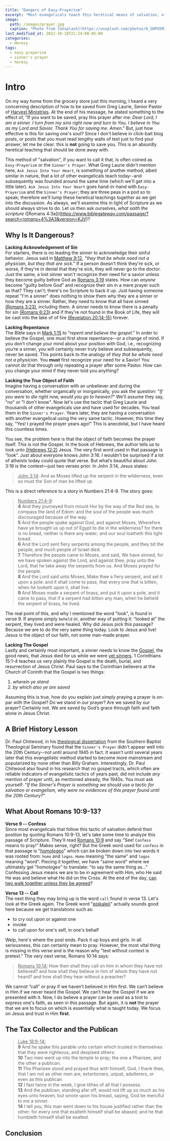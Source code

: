 ```yaml
---
title: "Dangers of Easy-Prayerism"
excerpt: "Most evangelicals teach this heretical means of salvation, often deemed easy-prayerism or the sinner's prayer, that diminishes the Gospel and the saving power of Jesus Christ."
image: 
  path: /images/prayer.jpg
  caption: "Photo from [Unsplash](https://unsplash.com/photos/b_SHPU5M3nk)"
last_modified_at: 2022-10-10T21:24:00-05:00
categories:
  - Heresy
tags: 
  - easy prayerism
  - sinner's prayer
  - heresy
---
```


# Intro
On my way home from the grocery store just this morning, I heard a very concerning description of how to be saved from Greg Laurie, Senior Pastor of [Harvest Ministries](https://harvest.org/). At the end of his message, he stated something to the effect of, "If you want to be saved, pray this prayer after me: *Dear Lord, I am a sinner. I turn from my sins right now and turn to You. I believe in You as my Lord and Savior. Thank You for saving me. Amen*." But, just how effective is this for saving one's soul? Since I don't believe in click-bait blog posts, or posts that you must read lengthy walls of text just to find your answer, let me be clear: this is **not** going to save you. This is an absurdly heretical teaching that should be done away with.

This method of "salvation", if you want to call it that, is often coined as `Easy-Prayerism` or the `Sinner's Prayer`. What Greg Laurie didn't mention here, `Ask Jesus Into Your Heart`, is something of another method, albeit similar in nature, that a lot of other evangelicals teach today--and subsequently was founded around the same time (which we'll get into a little later). `Ask Jesus Into Your Heart` goes hand-in-hand with `Easy-Prayerism` and the `Sinner's Prayer`; they are three peas in a pod so to speak; therefore we'll lump these heretical teachings together as we get into the discussion. As always, we'll examine this in light of Scripture as we should always strive to do. Let us then ask ourselves, *what saith the scripture* ([Romans 4:3a])(https://www.biblegateway.com/passage/?search=romans+4%3A3&version=KJV)?

## Why Is It Dangerous?
**Lacking Acknowledgement of Sin**<br>
For starters, there is no leading the sinner to acknowledge their sinful behavior. Jesus said in [Matthew 9:12](https://www.biblegateway.com/passage/?search=Matthew%209%3A12&version=KJV), "*they that be whole need not a physician, but they that are sick*." If a person doesn't think they're sick, or worse, if they're in denial that they're sick, they will never go to the doctor. Just the same, a lost sinner won't recognize their need for a savior unless they become guilty before God as [Romans 3:19](https://www.biblegateway.com/passage/?search=Romans+3%3A19&version=KJV) states. How can *anyone* become "guilty before God" and recognize their sin in a mere prayer such as that? They can’t; there's no Scripture to back it up. Just having someone repeat "I'm a sinner" does nothing to show them why they are a sinner or how they are a sinner. Rather, they need to know that all have sinned [(Romans 3:23)](https://www.biblegateway.com/passage/?search=Romans+3%3A23&version=KJV), including them. A sinner needs to know there is a penalty for sin [(Romans 6:23)](https://www.biblegateway.com/passage/?search=Romans+6%3A23&version=KJV) and if they're not found in the Book of Life, they will be cast into the lake of of fire [(Revelation 20:14-15)](https://www.biblegateway.com/passage/?search=Revelation+20%3A14-15&version=KJV) forever. 

**Lacking Repentance**<br>
The Bible says in [Mark 1:15]( https://www.biblegateway.com/passage/?search=Mark%201%3A15&version=KJV) to “*repent and believe the gospel*.” In order to believe the Gospel, one must first show repentance--or a change of mind. If you don’t change your mind about your position with God, i.e., recognizing you’re a sinner, you will certainly never truly believe and subsequently, never be saved. This points back to the analogy of *they that be whole need not a physician*. You **must** first recognize your need for a Savior! You cannot do that through only repeating a prayer after some Pastor. How can you change your mind if they never told you anything? 

**Lacking the True Object of Faith**<br>
Imagine having a conversation with an unbeliever and during the conversation, whether organically or inorganically, you ask the question: "*If you were to die right now, would you go to heaven?*" We'll assume they say, "no" or "I don't know". Now let's use the tactic that Greg Laurie and thousands of other evangelicals use and have used for decades. You lead them in the `Sinner's Prayer`. Years later, they are having a conversation with another evangelical using the very same tactic. However, this time they say, "Yes! I prayed the prayer years ago!" This is anecdotal, but I have heard this countless times.

You see, the problem here is that the object of faith becomes the prayer itself. This is not the Gospel. In the book of Hebrews, the author tells us to look unto [(Hebrews 12:2)](https://www.biblegateway.com/passage/?search=hebrews+12%3A2&version=KJV) Jesus. The very first word used in that passage is “look”. Just about everyone knows John 3:16. I wouldn’t be surprised if a lot of atheists today could quote that verse. But what’s beautiful about John 3:16 is the context—just two verses prior. In John 3:14, Jesus states:

> <u>John 3:14</u>: And as Moses lifted up the serpent in the wilderness, even so must the Son of man be lifted up

This is a direct reference to a story in Numbers 21:4-9. The story goes:

> <u>Numbers 21:4-9</u>:<br>
**4** And they journeyed from mount Hor by the way of the Red sea, to compass the land of Edom: and the soul of the people was much discouraged because of the way.<br>
**5** And the people spake against God, and against Moses, Wherefore have ye brought us up out of Egypt to die in the wilderness? for there is no bread, neither is there any water; and our soul loatheth this light bread. <br>
**6** And the Lord sent fiery serpents among the people, and they bit the people; and much people of Israel died. <br>
**7** Therefore the people came to Moses, and said, We have sinned, for we have spoken against the Lord, and against thee; pray unto the Lord, that he take away the serpents from us. And Moses prayed for the people. <br>
**8** And the Lord said unto Moses, Make thee a fiery serpent, and set it upon a pole: and it shall come to pass, that every one that is bitten, when he looketh upon it, shall live. <br>
**9** And Moses made a serpent of brass, and put it upon a pole, and it came to pass, that if a serpent had bitten any man, when he beheld the serpent of brass, he lived.

The real point of this, and why I mentioned the word "look", is found in verse 9. If anyone simply `beheld` or, another way of putting it: “looked at” the serpent, they lived and were healed. Why did Jesus pick this passage? Because we are to do the very same thing today. Look to Jesus and live! Jesus is the object of our faith, not some man-made prayer. 

**Lacking The Gospel**<br>
Lastly and certainly most important, a sinner needs to know the [Gospel]( https://www.biblegateway.com/passage/?search=1+corinthians+15%3A1-4&version=KJV), the good news, that Jesus died for us while we were [yet sinners]( https://www.biblegateway.com/passage/?search=romans+5%3A8&version=KJV). 1 Corinthians 15:1-4 teaches us very plainly the Gospel is the death, burial, and resurrection of Jesus Christ. Paul says to the Corinthian believers at the Church of Corinth that the Gospel is two things:

1. *wherein ye stand*
2. *by which also ye are saved*

Assuming this is true, how do you explain just simply praying a prayer is on-par with the Gospel? Do we stand in our prayer? Are we saved by our prayer? Certainly not. We are saved by God’s grace through faith and faith alone in Jesus Christ.

## A Brief History Lesson
Dr. Paul Chitwood, in his [theological dissertation](http://digital.library.sbts.edu/bitstream/handle/10392/4153/Chitwood-PhD-SinnersPrayer.pdf?sequence=1) from the Southern Baptist Theological Seminary found that the `Sinner's Prayer` didn't appear well into the 20th Century--not until around 1945 in fact. It wasn't until several years later that this evangelistic method started to become more mainstream and popularized by none other than Billy Graham. Interestingly, Dr. Paul Chitwood also found in his research that no gospel tracts, which often are reliable indicators of evangelistic tactics of years past, did not include *any* mention of prayer until, as mentioned already, the 1940s. You must ask yourself: "*If the Sinner's Prayer is something we should use a tactic for salvation or evangelism, why were no evidences of this prayer found until the 20th Century?*"

## What About Romans 10:9-13?
**Verse 9 -- Confess**<br>
Since most evangelicals that follow this tactic of salvation defend their position by quoting Romans 10:9-13, let's take some time to analyze this passage of Scripture. They'll read [Romans 10:9](https://www.biblegateway.com/passage/?search=romans+10%3A9&version=KJV) and say “See! `Confess` means to pray!” Makes sense, right? But the Greek word used for `confess` in that passage is "[homologeo](https://www.blueletterbible.org/lexicon/g3670/kjv/tr/0-1/)" which can be broken down into two words it was rooted from: `homo` and `logos`. `Homo` meaning "the same" and `logos` meaning "word". Piecing it together, we have "same word" where we ultimately get "homologeo" to translate: "to say the same thing as..." Confessing Jesus means we are to be in agreement with Him; who He said He was and believe what He did on the Cross. At the end of the day, [can two walk together unless they be agreed](https://www.biblegateway.com/passage/?search=amos+3%3A3&version=KJV)?

**Verse 13 -- Call**<br>
The next thing they may bring up is the word `call` found in verse 13. Let's look at the Greek again. The Greek word "[epikaleō](https://www.blueletterbible.org/lexicon/g1941/kjv/tr/0-1/)" actually sounds good here because we get translations such as:

* to cry out upon or against one
* invoke
* to call upon for one's self, in one's behalf

Welp, here's where the post ends. Pack it up boys and girls. In all seriousness, this can certainly mean to pray. However, the most vital thing is missing in this verse and is the reason why "text without context is pretext." The very next verse, Romans 10:14 says:

> <u>Romans 10:14:</u>  How then shall they call on him in whom they have not believed? and how shall they believe in him of whom they have not heard? and how shall they hear without a preacher?

We cannot “call” or pray if we haven’t believed in Him first. We can’t believe in Him if we never heard the Gospel. We can’t hear the Gospel if we are presented with it. Now, I do believe a prayer can be used as a tool to express one's faith, as seen in this passage. But again, it is **not** the prayer that we are to focus on which is essentially what is taught today. We focus on Jesus and trust in Him **first**. 
 
## The Tax Collector and the Publican
> <u>Luke 18:9-14:</u><br>
> **9** And he spake this parable unto certain which trusted in themselves that they were righteous, and despised others:<br>
**10** Two men went up into the temple to pray; the one a Pharisee, and the other a publican.<br>
**11** The Pharisee stood and prayed thus with himself, God, I thank thee, that I am not as other men are, extortioners, unjust, adulterers, or even as this publican. <br>
**12** I fast twice in the week, I give tithes of all that I possess. <br>
**13** And the publican, standing afar off, would not lift up so much as his eyes unto heaven, but smote upon his breast, saying, God be merciful to me a sinner. <br>
**14** I tell you, this man went down to his house justified rather than the other: for every one that exalteth himself shall be abased; and he that humbleth himself shall be exalted.

## Conclusion

